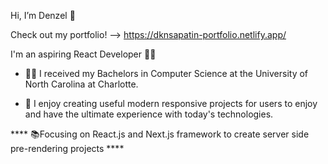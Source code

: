 Hi, I’m Denzel 👋

Check out my portfolio! --> https://dknsapatin-portfolio.netlify.app/

I'm an aspiring React Developer 👨‍💻

- 👨‍🎓 I received my Bachelors in Computer Science at the University of North Carolina at Charlotte.

- 🎯 I enjoy creating useful modern responsive projects for users to enjoy and have the ultimate experience with today's technologies.

**** 📚Focusing on React.js and Next.js framework to create server side pre-rendering projects ****
<!---
dknsapatin/dknsapatin is a ✨ special ✨ repository because its `README.md` (this file) appears on your GitHub profile.
You can click the Preview link to take a look at your changes.
--->
